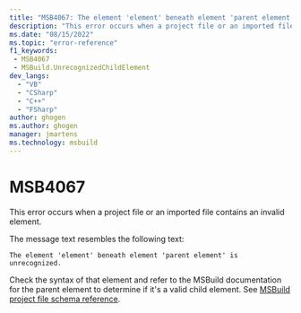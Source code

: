 ```yaml
---
title: "MSB4067: The element 'element' beneath element 'parent element' is unrecognized."
description: "This error occurs when a project file or an imported file contains an invalid element."
ms.date: "08/15/2022"
ms.topic: "error-reference"
f1_keywords:
 - MSB4067
 - MSBuild.UnrecognizedChildElement
dev_langs:
  - "VB"
  - "CSharp"
  - "C++"
  - "FSharp"
author: ghogen
ms.author: ghogen
manager: jmartens
ms.technology: msbuild
---
```

# MSB4067

This error occurs when a project file or an imported file contains an invalid element.

The message text resembles the following text:

```output
The element 'element' beneath element 'parent element' is unrecognized.
```

Check the syntax of that element and refer to the MSBuild documentation for the parent element to determine if it's a valid child element. See [MSBuild project file schema reference](../msbuild-project-file-schema-reference.md).
